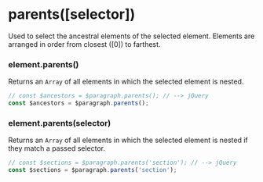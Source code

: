 # parents([selector])
Used to select the ancestral elements of the selected element. Elements are arranged in order from closest ([0]) to farthest.

### element.parents()
Returns an `Array` of all elements in which the selected element is nested.

```javascript
// const $ancestors = $paragraph.parents(); // --> jQuery
const $ancestors = $paragraph.parents();
```

### element.parents(selector)
Returns an `Array` of all elements in which the selected element is nested if they match a passed selector.

```javascript
// const $sections = $paragraph.parents('section'); // --> jQuery
const $sections = $paragraph.parents('section');
```

